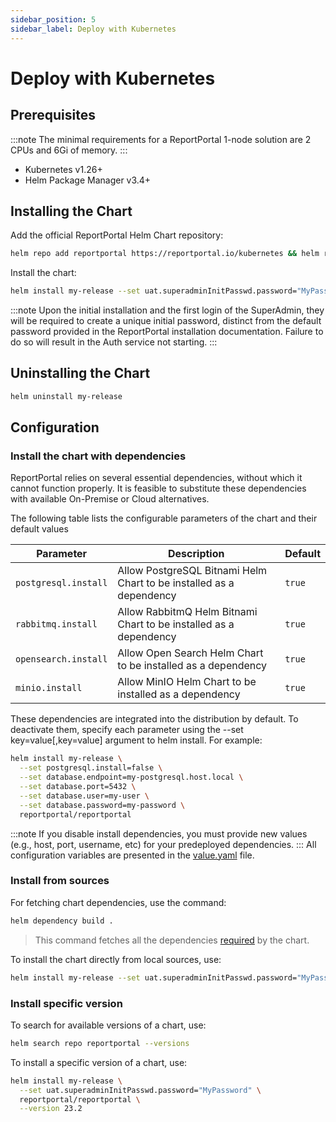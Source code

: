 ```yaml
---
sidebar_position: 5
sidebar_label: Deploy with Kubernetes
---
```


# Deploy with Kubernetes

## Prerequisites

:::note
The minimal requirements for a ReportPortal 1-node solution are 2 CPUs and 6Gi of memory.
:::
* Kubernetes v1.26+
* Helm Package Manager v3.4+

## Installing the Chart

Add the official ReportPortal Helm Chart repository:

```bash
helm repo add reportportal https://reportportal.io/kubernetes && helm repo update reportportal
```

Install the chart:

```bash
helm install my-release --set uat.superadminInitPasswd.password="MyPassword" reportportal/reportportal
```
:::note
Upon the initial installation and the first login of the SuperAdmin, they will be required to create a unique initial password, distinct from the default password provided in the ReportPortal installation documentation. Failure to do so will result in the Auth service not starting.
:::
## Uninstalling the Chart

```bash
helm uninstall my-release 
```

## Configuration

### Install the chart with dependencies

ReportPortal relies on several essential dependencies, without which it cannot function properly. It is feasible to substitute these dependencies with available On-Premise or Cloud alternatives.

The following table lists the configurable parameters of the chart and their default values

|Parameter|Description|Default|
|-|-|-|
|`postgresql.install`|Allow PostgreSQL Bitnami Helm Chart to be installed as a dependency|`true`|
|`rabbitmq.install`|Allow RabbitmQ Helm Bitnami Chart to be installed as a dependency|`true`|
|`opensearch.install`|Allow Open Search Helm Chart to be installed as a dependency|`true`|
|`minio.install`|Allow MinIO Helm Chart to be installed as a dependency|`true`|

These dependencies are integrated into the distribution by default. To deactivate them, specify each parameter using the --set key=value[,key=value] argument to helm install. For example:

```bash
helm install my-release \
  --set postgresql.install=false \
  --set database.endpoint=my-postgresql.host.local \
  --set database.port=5432 \
  --set database.user=my-user \
  --set database.password=my-password \
  reportportal/reportportal
```
:::note
If you disable install dependencies, you must provide new values (e.g., host, port, username, etc) for your predeployed dependencies.
:::
All configuration variables are presented in the [value.yaml](https://github.com/reportportal/kubernetes/blob/master/reportportal/values.yaml) file.

### Install from sources

For fetching chart dependencies, use the command:

```bash
helm dependency build .
```

> This command fetches all the dependencies [required](https://github.com/reportportal/kubernetes/blob/master/reportportal/Chart.yaml) by the chart.

To install the chart directly from local sources, use:


```bash
helm install my-release --set uat.superadminInitPasswd.password="MyPassword" ./reportportal
```

### Install specific version

To search for available versions of a chart, use:

```bash
helm search repo reportportal --versions
```

To install a specific version of a chart, use:

```bash
helm install my-release \
  --set uat.superadminInitPasswd.password="MyPassword" \
  reportportal/reportportal \
  --version 23.2
```

